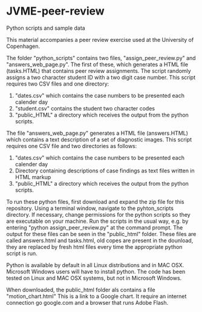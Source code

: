 # JVME-peer-review
Python scripts and sample data

This material accompanies a peer review exercise used at the University of Copenhagen.  

The folder "python_scripts" contains two files,  "assign_peer_review.py" and "answers_web_page.py".  The first of these,   which generates a HTML file (tasks.HTML) that  contains  peer review assignments. The script randomly assigns  a two character student ID with a two digit case number.  This script requires two CSV files and one directory: 

1. "dates.csv" which contains the case numbers to be presented each calender day
2. "student.csv" contains the student two character codes
3. "public_HTML" a directory which receives the output from the python scripts.


The file "answers_web_page.py"  generates a HTML file (answers.HTML) which contains a text description of a set of diagnostic images. This script requires one CSV file and two directories as follows:

1. "dates.csv" which contains the case numbers to be presented each calender day
2. Directory containing descriptions of case findings as text files written in HTML markup
3. "public_HTML" a directory which receives the output from the python scripts.


To run these python files, first download and expand the zip file for this repository.  Using a terminal window, navigate to the pyhton_scripts directory.  If necessary, change permissions for the python scripts so they are executable on your machine. Run the scripts in the usual way, e.g. by entering "python assign_peer_review.py" at the command prompt. The output for these files can be seen in the "public_html" folder.  These files are called answers.html and tasks.html, old copes are present in the dounload, they are replaced by fresh html files every time the appropriate python script is run.


Python is available by default in all Linux distributions and in MAC OSX.  Microsoft Windows users will have to install python.  The code has been tested on Linux and MAC OSX systems, but not in Microsoft Windows.



When downloaded, the public_html folder als contains a file "motion_chart.html" This is a link to a Google chart.  It require an internet connection go google.com and a browser that runs Adobe Flash.
